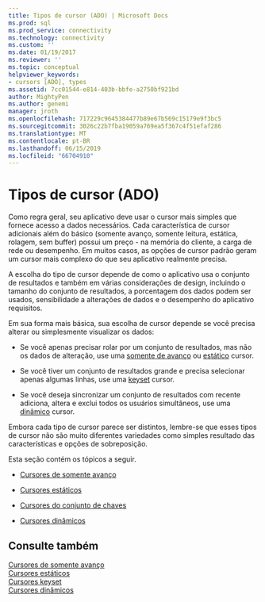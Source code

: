 ```yaml
---
title: Tipos de cursor (ADO) | Microsoft Docs
ms.prod: sql
ms.prod_service: connectivity
ms.technology: connectivity
ms.custom: ''
ms.date: 01/19/2017
ms.reviewer: ''
ms.topic: conceptual
helpviewer_keywords:
- cursors [ADO], types
ms.assetid: 7cc01544-e814-403b-bbfe-a2750bf921bd
author: MightyPen
ms.author: genemi
manager: jroth
ms.openlocfilehash: 717229c9645384477b89e67b569c15179e9f3bc5
ms.sourcegitcommit: 3026c22b7fba19059a769ea5f367c4f51efaf286
ms.translationtype: MT
ms.contentlocale: pt-BR
ms.lasthandoff: 06/15/2019
ms.locfileid: "66704910"
---
```

# <a name="types-of-cursors-ado"></a>Tipos de cursor (ADO)
Como regra geral, seu aplicativo deve usar o cursor mais simples que fornece acesso a dados necessários. Cada característica de cursor adicionais além do básico (somente avanço, somente leitura, estática, rolagem, sem buffer) possui um preço - na memória do cliente, a carga de rede ou desempenho. Em muitos casos, as opções de cursor padrão geram um cursor mais complexo do que seu aplicativo realmente precisa.  
  
 A escolha do tipo de cursor depende de como o aplicativo usa o conjunto de resultados e também em várias considerações de design, incluindo o tamanho do conjunto de resultados, a porcentagem dos dados podem ser usados, sensibilidade a alterações de dados e o desempenho do aplicativo requisitos.  
  
 Em sua forma mais básica, sua escolha de cursor depende se você precisa alterar ou simplesmente visualizar os dados:  
  
-   Se você apenas precisar rolar por um conjunto de resultados, mas não os dados de alteração, use uma [somente de avanço](../../../ado/guide/data/forward-only-cursors.md) ou [estático](../../../ado/guide/data/static-cursors.md) cursor.  
  
-   Se você tiver um conjunto de resultados grande e precisa selecionar apenas algumas linhas, use uma [keyset](../../../ado/guide/data/keyset-cursors.md) cursor.  
  
-   Se você deseja sincronizar um conjunto de resultados com recente adiciona, altera e exclui todos os usuários simultâneos, use uma [dinâmico](../../../ado/guide/data/dynamic-cursors.md) cursor.  
  
 Embora cada tipo de cursor parece ser distintos, lembre-se que esses tipos de cursor não são muito diferentes variedades como simples resultado das características e opções de sobreposição.  
  
 Esta seção contém os tópicos a seguir.  
  
-   [Cursores de somente avanço](../../../ado/guide/data/forward-only-cursors.md)  
  
-   [Cursores estáticos](../../../ado/guide/data/static-cursors.md)  
  
-   [Cursores do conjunto de chaves](../../../ado/guide/data/keyset-cursors.md)  
  
-   [Cursores dinâmicos](../../../ado/guide/data/dynamic-cursors.md)  
  
## <a name="see-also"></a>Consulte também  
 [Cursores de somente avanço](../../../ado/guide/data/forward-only-cursors.md)   
 [Cursores estáticos](../../../ado/guide/data/static-cursors.md)   
 [Cursores keyset](../../../ado/guide/data/keyset-cursors.md)   
 [Cursores dinâmicos](../../../ado/guide/data/dynamic-cursors.md)

